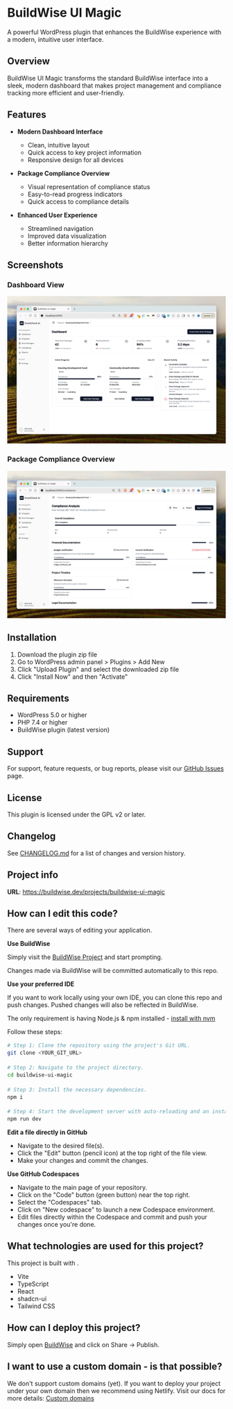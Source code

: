 # BuildWise UI Magic

A powerful WordPress plugin that enhances the BuildWise experience with a modern, intuitive user interface.

## Overview

BuildWise UI Magic transforms the standard BuildWise interface into a sleek, modern dashboard that makes project management and compliance tracking more efficient and user-friendly.

## Features

- **Modern Dashboard Interface**
  - Clean, intuitive layout
  - Quick access to key project information
  - Responsive design for all devices

- **Package Compliance Overview**
  - Visual representation of compliance status
  - Easy-to-read progress indicators
  - Quick access to compliance details

- **Enhanced User Experience**
  - Streamlined navigation
  - Improved data visualization
  - Better information hierarchy

## Screenshots

### Dashboard View
![BuildWise Dashboard](screenshots/screen_01-dashboard.jpeg)

### Package Compliance Overview
![Package Compliance](screenshots/screen_02-draw-package-compliance-overview.jpeg)

## Installation

1. Download the plugin zip file
2. Go to WordPress admin panel > Plugins > Add New
3. Click "Upload Plugin" and select the downloaded zip file
4. Click "Install Now" and then "Activate"

## Requirements

- WordPress 5.0 or higher
- PHP 7.4 or higher
- BuildWise plugin (latest version)

## Support

For support, feature requests, or bug reports, please visit our [GitHub Issues](https://github.com/yourusername/buildwise-ui-magic/issues) page.

## License

This plugin is licensed under the GPL v2 or later.

## Changelog

See [CHANGELOG.md](CHANGELOG.md) for a list of changes and version history.

## Project info

**URL**: https://buildwise.dev/projects/buildwise-ui-magic

## How can I edit this code?

There are several ways of editing your application.

**Use BuildWise**

Simply visit the [BuildWise Project](https://buildwise.dev/projects/buildwise-ui-magic) and start prompting.

Changes made via BuildWise will be committed automatically to this repo.

**Use your preferred IDE**

If you want to work locally using your own IDE, you can clone this repo and push changes. Pushed changes will also be reflected in BuildWise.

The only requirement is having Node.js & npm installed - [install with nvm](https://github.com/nvm-sh/nvm#installing-and-updating)

Follow these steps:

```sh
# Step 1: Clone the repository using the project's Git URL.
git clone <YOUR_GIT_URL>

# Step 2: Navigate to the project directory.
cd buildwise-ui-magic

# Step 3: Install the necessary dependencies.
npm i

# Step 4: Start the development server with auto-reloading and an instant preview.
npm run dev
```

**Edit a file directly in GitHub**

- Navigate to the desired file(s).
- Click the "Edit" button (pencil icon) at the top right of the file view.
- Make your changes and commit the changes.

**Use GitHub Codespaces**

- Navigate to the main page of your repository.
- Click on the "Code" button (green button) near the top right.
- Select the "Codespaces" tab.
- Click on "New codespace" to launch a new Codespace environment.
- Edit files directly within the Codespace and commit and push your changes once you're done.

## What technologies are used for this project?

This project is built with .

- Vite
- TypeScript
- React
- shadcn-ui
- Tailwind CSS

## How can I deploy this project?

Simply open [BuildWise](https://buildwise.dev/projects/buildwise-ui-magic) and click on Share -> Publish.

## I want to use a custom domain - is that possible?

We don't support custom domains (yet). If you want to deploy your project under your own domain then we recommend using Netlify. Visit our docs for more details: [Custom domains](https://docs.lovable.dev/tips-tricks/custom-domain/)
